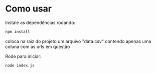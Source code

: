 # Como usar

Instale as dependências rodando:

```bash
npm install
```

coloca na raiz do projeto um arquivo "data.csv" contendo apenas uma coluna com as urls em questão

Rode para iniciar: 

```bash
node index.js
```